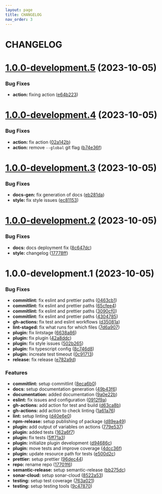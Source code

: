 ```yaml
---
layout: page
title: CHANGELOG
nav_order: 3
---
```


# CHANGELOG

# [1.0.0-development.5](https://github.com/ikari-engine/plugouts/compare/v1.0.0-development.4...v1.0.0-development.5) (2023-10-05)

### Bug Fixes

- **action:** fixing action ([e64b223](https://github.com/ikari-engine/plugouts/commit/e64b223016955237366acf652ac3001a4a08d4ba))

# [1.0.0-development.4](https://github.com/ikari-engine/plugouts/compare/v1.0.0-development.3...v1.0.0-development.4) (2023-10-05)

### Bug Fixes

- **action:** fix action ([02a142b](https://github.com/ikari-engine/plugouts/commit/02a142bc11a0793a3ee8af230853c6543767fbf4))
- **action:** remove `--global` git flag ([b74e36f](https://github.com/ikari-engine/plugouts/commit/b74e36f4b5ee9624ac30a3b39b43a990a924c4fd))

# [1.0.0-development.3](https://github.com/ikari-engine/plugouts/compare/v1.0.0-development.2...v1.0.0-development.3) (2023-10-05)

### Bug Fixes

- **docs-gen:** fix generation of docs ([eb281da](https://github.com/ikari-engine/plugouts/commit/eb281da4d9522ed1deea61f03cb97d1896769874))
- **style:** fix style issues ([ec81153](https://github.com/ikari-engine/plugouts/commit/ec8115384d128595cd6195841d8ca462f632ec15))

# [1.0.0-development.2](https://github.com/ikari-engine/plugouts/compare/v1.0.0-development.1...v1.0.0-development.2) (2023-10-05)

### Bug Fixes

- **docs:** docs deployment fix ([8c647dc](https://github.com/ikari-engine/plugouts/commit/8c647dc31d3a61aff8646dc6b31b6932fcad1b70))
- **style:** changelog ([17778ff](https://github.com/ikari-engine/plugouts/commit/17778ffc492fa35881ffccd77e7bc5e91de307a2))

# 1.0.0-development.1 (2023-10-05)

### Bug Fixes

- **commitlint:** fix eslint and prettier paths ([0463cb1](https://github.com/ikari-engine/plugouts/commit/0463cb16e0be57753a0110c39cea572c7fa267d8))
- **commitlint:** fix eslint and prettier paths ([65cfee4](https://github.com/ikari-engine/plugouts/commit/65cfee44cfefdb171271851ef4babbd14095ffcb))
- **commitlint:** fix eslint and prettier paths ([3090cf0](https://github.com/ikari-engine/plugouts/commit/3090cf0637ba79d27a6a60ba2107d29f2ab26c0e))
- **commitlint:** fix eslint and prettier paths ([4304785](https://github.com/ikari-engine/plugouts/commit/4304785568ce3f66241f947bb2ae79c752d37412))
- **gh-actions:** fix test and eslint workflows ([d35081a](https://github.com/ikari-engine/plugouts/commit/d35081a5457a47e828a8946250f0ac86fc81f1ee))
- **lint-staged:** fix what runs for which files ([7d6a907](https://github.com/ikari-engine/plugouts/commit/7d6a907e0ae64ddc8f99fac0823fbc55bdc5c8fe))
- **plugin:** fix lintstage ([6638a86](https://github.com/ikari-engine/plugouts/commit/6638a86f22012500db71e84395791e0d814120ed))
- **plugin:** fix plugin ([42a8ddc](https://github.com/ikari-engine/plugouts/commit/42a8ddcacbe0948e89699cd0f2363a03203eeaf0))
- **plugin:** fix style issues ([502b265](https://github.com/ikari-engine/plugouts/commit/502b26520a0b273b43e00614f7406549b73d902a))
- **plugin:** fix typescript config ([8c746d8](https://github.com/ikari-engine/plugouts/commit/8c746d8e89676326fcb6de58973c2ba1e44c7ca4))
- **plugin:** increate test timeout ([0c91713](https://github.com/ikari-engine/plugouts/commit/0c91713f5e21cdde8c10316ec2d39e38cb03de6e))
- **release:** fix release ([e782a9d](https://github.com/ikari-engine/plugouts/commit/e782a9d586f22c2b29dcea3202bdb79be61acac3))

### Features

- **commitlint:** setup commitlint ([8eca6b0](https://github.com/ikari-engine/plugouts/commit/8eca6b032fb0409eee1e7a0c282a1ea92197508b))
- **docs:** setup documentation generation ([49b43f6](https://github.com/ikari-engine/plugouts/commit/49b43f643e3c582b0719dc08bbfe86b8423e24c2))
- **documentation:** added documentation ([9a0e22b](https://github.com/ikari-engine/plugouts/commit/9a0e22bbfe475eeb72791cbd490384d83978fd28))
- **eslint:** fix issues and configuration ([0912f9a](https://github.com/ikari-engine/plugouts/commit/0912f9ad2218bac8b31275249807813abe4480c8))
- **gh-actions:** add action for test and build ([d63ca8b](https://github.com/ikari-engine/plugouts/commit/d63ca8bd8e54137d7ce393691e0d4e0be9b07233))
- **gh-actions:** add action to check linting ([1a61a76](https://github.com/ikari-engine/plugouts/commit/1a61a769bc73f47d2045918556b12d5a9ecec34d))
- **lint:** setup linting ([d40e6e0](https://github.com/ikari-engine/plugouts/commit/d40e6e0260310ceac0a669b6ba1c1d8ff9dec55f))
- **npm-release:** setup publishing of package ([d89ea49](https://github.com/ikari-engine/plugouts/commit/d89ea49afe1b8defda4c6a1c768d34cd814111e3))
- **plugin:** add output of variables on actions ([779e537](https://github.com/ikari-engine/plugouts/commit/779e5376daed2209d5b0ffda6632eb621d313844))
- **plugin:** added tests ([162a6f7](https://github.com/ikari-engine/plugouts/commit/162a6f73a71241aeafa2bccd0cd05e5264f6e7a5))
- **plugin:** fix tests ([5ff71a3](https://github.com/ikari-engine/plugouts/commit/5ff71a3ef10a9937486b6d9a9e97b77716b5dbec))
- **plugin:** initialize plugin development ([d94686c](https://github.com/ikari-engine/plugouts/commit/d94686cf76335185005b14f5d65c56b32285bb73))
- **plugin:** move tests and improve coverage ([4dcc36f](https://github.com/ikari-engine/plugouts/commit/4dcc36f1b0450300d5eeda04d6734886a69b382d))
- **plugin:** update resource path for tests ([e500d2c](https://github.com/ikari-engine/plugouts/commit/e500d2c8ae424feb089dff3b48970be05a499e84))
- **prettier:** setup prettier ([96dec44](https://github.com/ikari-engine/plugouts/commit/96dec44b8acdb7f655a2bec4e9689f9ab40dd420))
- **repo:** rename repo ([17701f6](https://github.com/ikari-engine/plugouts/commit/17701f6b9261537898a7861e08927b84ef46c874))
- **semantic-release:** setup semantic-release ([bb275dc](https://github.com/ikari-engine/plugouts/commit/bb275dc879d292cf434583fc8fa733c4f4a7e9ab))
- **sonar-cloud:** setup sonar-cloud ([8522a53](https://github.com/ikari-engine/plugouts/commit/8522a536754b57ef4d626603eb6c53f390b05cb8))
- **testing:** setup test coverage ([763a021](https://github.com/ikari-engine/plugouts/commit/763a0212c0babee1e46a180ac3dade3f7e31524d))
- **testing:** setup testing tools ([9c47870](https://github.com/ikari-engine/plugouts/commit/9c47870968f8ad20b98e3b3cf50d87c8d37f4c07))
